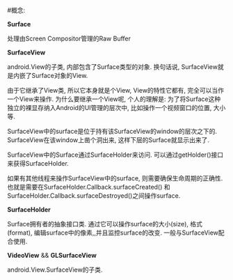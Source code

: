 <!---title:-->
<!---keywords:-->
<!---date:-->

#概念:

**Surface**

处理由Screen Compositor管理的Raw Buffer

**SurfaceView**

android.View的子类, 内部包含了Surface类型的对象. 换句话说, SurfaceView就是内嵌了Surface对象的View.

由于它继承了View类, 所以它本身就是个View, View的特性它都有, 完全可以当作一个View来操作. 为什么要继承一个View呢, 个人的理解是: 为了将Surface这种独立的裸显存纳入Android的UI管理的层次中, 比如操作一个视频窗口的位置, 大小等.

SurfaceView中的surface是位于持有该SurfaceView的window的层次之下的. SurfaceView在该window上凿个洞出来, 这样下层的Surface就显示出来了.

SurfaceView中的Surface通过SurfaceHolder来访问. 可以通过getHolder()接口来获得SurfaceHolder.

如果有其他线程来操作SurfaceView中的surface, 则需要确保生命周期的正确性. 也就是需要在SurfaceHolder.Callback.surfaceCreated() 和 SurfaceHolder.Callback.surfaceDestroyed()之间操作surface.

**SurfaceHolder**

Surface拥有者的抽象接口类. 通过它可以操作surface的大小(size), 格式(format), 编辑surface中的像素,,并且监控surface的改变. 一般与SurfaceView配合使用.

**VideoView** && **GLSurfaceView**

android.View.SurfaceView的子类.


<!-- vim:set tw=0:-->

